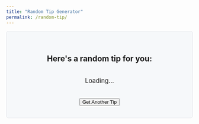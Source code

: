 ```yaml
---
title: "Random Tip Generator"
permalink: /random-tip/
---
```


<div class="tip-generator">
  <h2>Here's a random tip for you:</h2>
  <p id="tip-container" class="tip-text">Loading...</p>
  <button id="new-tip-button" class="btn btn--success">Get Another Tip</button>
</div>

<style>
  /* Styling the generator box */
  .tip-generator {
    text-align: center;
    padding: 2rem 1rem;
    border: 1px solid #e1e4e8;
    border-radius: 6px;
    background-color: #f6f8fa;
  }
  .tip-text {
    font-size: 1.2em;
    min-height: 60px; /* Prevents the button from jumping around */
    display: flex;
    align-items: center;
    justify-content: center;
  }
</style>

<script>
  // 1. Get the tips from Jekyll's data file into a JavaScript array.
  // The 'jsonify' filter correctly formats the data for JavaScript.
  const tips = {{ site.data.tips | jsonify }};

  // 2. Get references to the HTML elements we need to interact with.
  const tipContainer = document.getElementById('tip-container');
  const newTipButton = document.getElementById('new-tip-button');

  // 3. A function to pick and display a random tip.
  function displayRandomTip() {
    // Generate a random index number based on the array's length.
    const randomIndex = Math.floor(Math.random() * tips.length);
    // Set the text of our container to the randomly selected tip.
    tipContainer.textContent = tips[randomIndex];
  }

  // 4. Add a 'click' event listener to the button.
  newTipButton.addEventListener('click', displayRandomTip);

  // 5. Display the first random tip when the page loads.
  document.addEventListener('DOMContentLoaded', displayRandomTip);
</script>